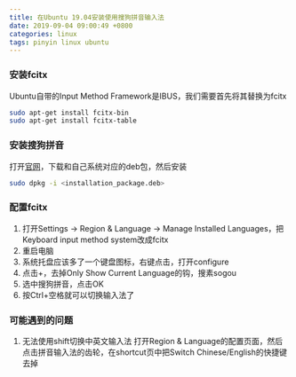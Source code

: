 ```yaml
---
title: 在Ubuntu 19.04安装使用搜狗拼音输入法
date: 2019-09-04 09:00:49 +0800
categories: linux
tags: pinyin linux ubuntu
---
```


### 安装fcitx
Ubuntu自带的Input Method Framework是IBUS，我们需要首先将其替换为fcitx

```bash
sudo apt-get install fcitx-bin
sudo apt-get install fcitx-table
```

### 安装搜狗拼音
打开[官网](https://pinyin.sogou.com/linux/?r=pinyin)，下载和自己系统对应的deb包，然后安装

```bash
sudo dpkg -i <installation_package.deb>
```

### 配置fcitx
1. 打开Settings -> Region & Language -> Manage Installed Languages，把Keyboard input method system改成fcitx
1. 重启电脑
1. 系统托盘应该多了一个键盘图标，右键点击，打开configure
1. 点击+，去掉Only Show Current Language的钩，搜素sogou
1. 选中搜狗拼音，点击OK
1. 按Ctrl+空格就可以切换输入法了

### 可能遇到的问题
1. 无法使用shift切换中英文输入法
打开Region & Language的配置页面，然后点击拼音输入法的齿轮，在shortcut页中把Switch Chinese/English的快捷键去掉
